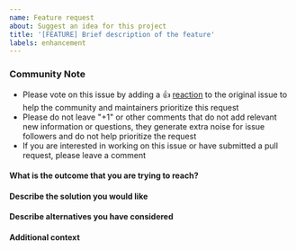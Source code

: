 ```yaml
---
name: Feature request
about: Suggest an idea for this project
title: '[FEATURE] Brief description of the feature'
labels: enhancement
---
```


<!--- Please keep this note for the community --->

### Community Note

* Please vote on this issue by adding a 👍 [reaction](https://blog.github.com/2016-03-10-add-reactions-to-pull-requests-issues-and-comments/) to the original issue to help the community and maintainers prioritize this request
* Please do not leave "+1" or other comments that do not add relevant new information or questions, they generate extra noise for issue followers and do not help prioritize the request
* If you are interested in working on this issue or have submitted a pull request, please leave a comment

<!--- Thank you for keeping this note for the community --->

#### What is the outcome that you are trying to reach?

<!-- A clear and concise description of what the problem is. -->

#### Describe the solution you would like

<!-- A clear and concise description of what you want to happen. -->

#### Describe alternatives you have considered

<!-- A clear and concise description of any alternative solutions or features you've considered. -->

#### Additional context

<!-- Add any other context or screenshots about the feature request here. -->
